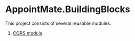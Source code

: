 ﻿# AppointMate.BuildingBlocks

This project consists of several reusable modules:
1. [CQRS module](/AppointMate/docs/BuildingBlocks/CQRS/cqrs.md)

